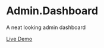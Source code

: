 # Admin.Dashboard
A neat looking admin dashboard 

[Live Demo](https://samir-z21.github.io/Admin.Dashboard/)